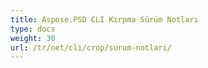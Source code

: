 ```yaml
---
title: Aspose.PSD CLI Kırpma Sürüm Notları
type: docs
weight: 30
url: /tr/net/cli/crop/surum-notlari/
--- 
```

